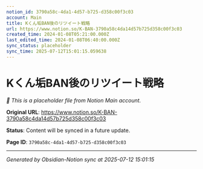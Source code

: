 ```yaml
---
notion_id: 3790a58c-4da1-4d57-b725-d358c00f3c03
account: Main
title: Kくん垢BAN後のリツイート戦略
url: https://www.notion.so/K-BAN-3790a58c4da14d57b725d358c00f3c03
created_time: 2024-01-08T05:21:00.000Z
last_edited_time: 2024-01-08T06:40:00.000Z
sync_status: placeholder
sync_time: 2025-07-12T15:01:15.059638
---
```


# Kくん垢BAN後のリツイート戦略

*🔄 This is a placeholder file from Notion Main account.*

**Original URL**: https://www.notion.so/K-BAN-3790a58c4da14d57b725d358c00f3c03

**Status**: Content will be synced in a future update.

**Page ID**: `3790a58c-4da1-4d57-b725-d358c00f3c03`

---

*Generated by Obsidian-Notion sync at 2025-07-12 15:01:15*
